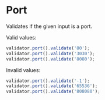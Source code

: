 # Port

Validates if the given input is a port.

Valid values:

```js
validator.port().validate('80');
validator.port().validate('3030');
validator.port().validate('8080');
```

Invalid values:

```js
validator.port().validate('-1');
validator.port().validate('65536');
validator.port().validate('808080');
```

